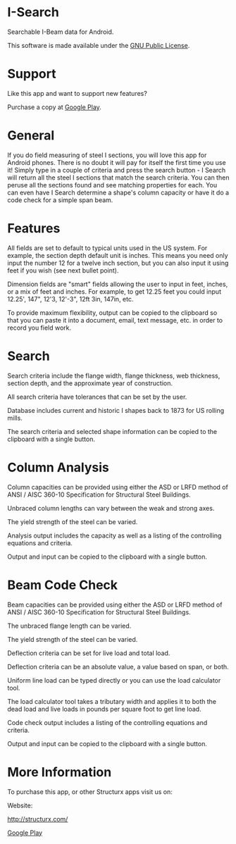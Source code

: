 I-Search
========

Searchable I-Beam data for Android.

This software is made available under the [GNU Public License](http://www.gnu.org/licenses/gpl.txt).


Support
=======

Like this app and want to support new features?  

Purchase a copy at [Google Play](https://play.google.com/store/apps/developer?id=STRUCTURX+LLC).



General
=======
If you do field measuring of steel I sections, you will love this app for Android phones. There is no doubt it will pay for itself the first time you use it! Simply type in a couple of criteria and press the search button - I Search will return all the steel I sections that match the search criteria. You can then peruse all the sections found and see matching properties for each. You can even have I Search determine a shape's column capacity or have it do a code check for a simple span beam.	

Features
========
All fields are set to default to typical units used in the US system. For example, the section depth default unit is inches. This means you need only input the number 12 for a twelve inch section, but you can also input it using feet if you wish (see next bullet point).

Dimension fields are "smart" fields allowing the user to input in feet, inches, or a mix of feet and inches. For example, to get 12.25 feet you could input 12.25', 147", 12'3, 12'-3", 12ft 3in, 147in, etc.

To provide maximum flexibility, output can be copied to the clipboard so that you can paste it into a document, email, text message, etc. in order to record you field work.


Search
======
Search criteria include the flange width, flange thickness, web thickness, section depth, and the approximate year of construction.

All search criteria have tolerances that can be set by the user.

Database includes current and historic I shapes back to 1873 for US rolling mills.

The search criteria and selected shape information can be copied to the clipboard with a single button.


Column Analysis
===============
Column capacities can be provided using either the ASD or LRFD method of ANSI / AISC 360-10 Specification for Structural Steel Buildings.

Unbraced column lengths can vary between the weak and strong axes.

The yield strength of the steel can be varied.

Analysis output includes the capacity as well as a listing of the controlling equations and criteria.

Output and input can be copied to the clipboard with a single button.


Beam Code Check
===============
Beam capacities can be provided using either the ASD or LRFD method of ANSI / AISC 360-10 Specification for Structural Steel Buildings.

The unbraced flange length can be varied.

The yield strength of the steel can be varied.

Deflection criteria can be set for live load and total load.

Deflection criteria can be an absolute value, a value based on span, or both.

Uniform line load can be typed directly or you can use the load calculator tool.

The load calculator tool takes a tributary width and applies it to both the dead load and live loads in pounds per square foot to get line load.

Code check output includes a listing of the controlling equations and criteria.

Output and input can be copied to the clipboard with a single button.



More Information
================

To purchase this app, or other Structurx apps visit us on:

Website:

http://structurx.com/

[Google Play](https://play.google.com/store/apps/developer?id=STRUCTURX+LLC)
